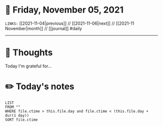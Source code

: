 # 📅 Friday, November 05, 2021
`LINKS:` [[2021-11-04|previous]] // [[2021-11-06|next]] // [[2021-11 November|month]] // [[journal]] 
#daily

---
# 💭 Thoughts
Today I'm grateful for...

# ✏️ Today's notes
```dataview
LIST 
FROM ""
WHERE file.ctime > this.file.day and file.ctime < (this.file.day + dur(1 day))
SORT file.ctime
```
